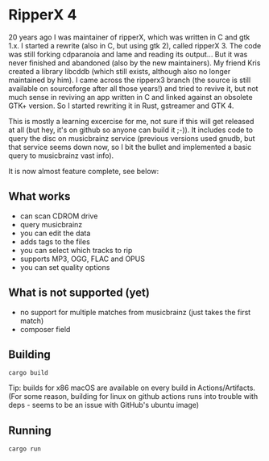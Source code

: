 # RipperX 4

20 years ago I was maintainer of ripperX, which was written in C and gtk 1.x. I
started a rewrite (also in C, but using gtk 2), called ripperX 3. The code was
still forking cdparanoia and lame and reading its output... But it was never
finished and abandoned (also by the new maintainers). My friend Kris created a
library libcddb (which still exists, although also no longer maintained by
him). I came across the ripperx3 branch (the source is still available on
sourceforge after all those years!) and tried to revive it, but not much sense
in reviving an app written in C and linked against an obsolete GTK+ version. So
I started rewriting it in Rust, gstreamer and GTK 4.

This is mostly a learning excercise for me, not sure if this will get released
at all (but hey, it's on github so anyone can build it ;-)). It includes code
to query the disc on musicbrainz service (previous versions used gnudb, but
that service seems down now, so I bit the bullet and implemented a basic query
to musicbrainz vast info).

It is now almost feature complete, see below:

## What works

- can scan CDROM drive
- query musicbrainz
- you can edit the data
- adds tags to the files
- you can select which tracks to rip
- supports MP3, OGG, FLAC and OPUS
- you can set quality options

## What is not supported (yet)

- no support for multiple matches from musicbrainz (just takes the first match)
- composer field

## Building

`cargo build`

Tip: builds for x86 macOS are available on every build in Actions/Artifacts.
(For some reason, building for linux on github actions runs into trouble with deps - seems to be an issue with GitHub's ubuntu image)

## Running

`cargo run`
